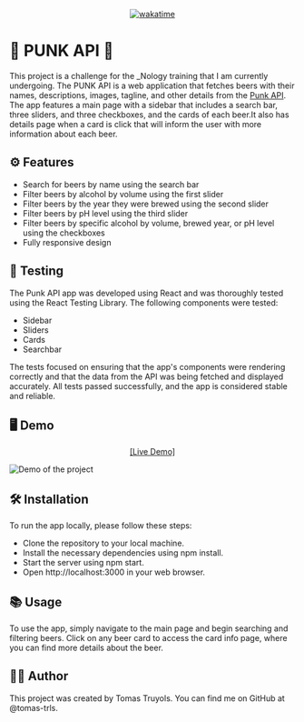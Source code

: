 <div align="center">

[![wakatime](https://wakatime.com/badge/github/tomas-trls/Punk-API.svg?style=for-the-badge)](https://wakatime.com/badge/github/tomas-trls/Punk-API?style=for-the-badge)

</div>

# 🎸 PUNK API 🍻

This project is a challenge for the \_Nology training that I am currently undergoing. The PUNK API is a web application that fetches beers with their names, descriptions, images, tagline, and other details from the <a href="https://punkapi.com/documentation/v2">Punk API</a>. The app features a main page with a sidebar that includes a search bar, three sliders, and three checkboxes, and the cards of each beer.It also has details page when a card is click that will inform the user with more information about each beer.

## ⚙️ Features

- Search for beers by name using the search bar
- Filter beers by alcohol by volume using the first slider
- Filter beers by the year they were brewed using the second slider
- Filter beers by pH level using the third slider
- Filter beers by specific alcohol by volume, brewed year, or pH level using the checkboxes
- Fully responsive design

## 🔮 Testing

The Punk API app was developed using React and was thoroughly tested using the React Testing Library. The following components were tested:

- Sidebar
- Sliders
- Cards
- Searchbar

The tests focused on ensuring that the app's components were rendering correctly and that the data from the API was being fetched and displayed accurately. All tests passed successfully, and the app is considered stable and reliable.

## 🖥️ Demo

<div align="center">
<a  href="https://tomas-trls.github.io/punk-api/">[Live Demo]</a>
</div>

![Demo of the project](http://g.recordit.co/GPPBRx0Hlw.gif)

## 🛠️ Installation

To run the app locally, please follow these steps:

- Clone the repository to your local machine.
- Install the necessary dependencies using npm install.
- Start the server using npm start.
- Open http://localhost:3000 in your web browser.

## 📚 Usage

To use the app, simply navigate to the main page and begin searching and filtering beers. Click on any beer card to access the card info page, where you can find more details about the beer.

## 🧑‍💻 Author

This project was created by Tomas Truyols. You can find me on GitHub at @tomas-trls.
